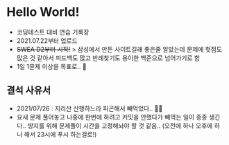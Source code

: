 # Hello World!
- 코딩테스트 대비 연습 기록장
- 2021.07.22부터 업로드
- ~~SWEA D2부터 시작!~~ > 삼성에서 만든 사이트길래 좋은줄 알았는데 문제에 헛점도 많은 것 같아서 피드백도 많고 반례찾기도 용이한 백준으로 넘어가기로 함
- 1일 1문제 이상을 목표로..  :wave:


## 결석 사유서
- 2021/07/26 : 지리산 산행하느라 피곤해서 빼먹었다.. :mountain_biking_man:
- 요새 문제 풀어놓고 나중에 한번에 하려고 커밋을 안했다가 빼먹는 일이 종종 생긴다.. 방지를 위해 문제풀이 시간을 고정해놔야 할 것 같음.. (오전에 하나 오후에 하나 해서 23시에 푸시 하는걸로!)
